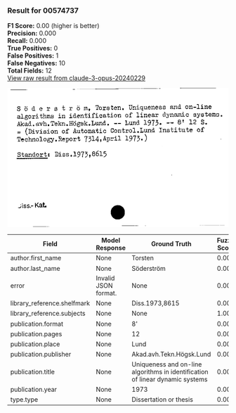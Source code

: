 ### Result for 00574737
**F1 Score:** 0.00 (higher is better)<br>**Precision:** 0.000<br>**Recall:** 0.000<br>**True Positives:** 0<br>**False Positives:** 1<br>**False Negatives:** 10<br>**Total Fields:** 12<br>[View raw result from claude-3-opus-20240229](https://github.com/RISE-UNIBAS/humanities_data_benchmark/blob/main/results/2025-09-02/T0145/request_T0145_00574737.json)

<img src="https://github.com/RISE-UNIBAS/humanities_data_benchmark/blob/main/benchmarks/zettelkatalog/images/00574737.jpg?raw=true" alt="00574737" width="600px">

| Field | Model Response | Ground Truth | Fuzzy Score | Match |
|-------|----------------|--------------|-------------|-------|
| author.first_name | None | Torsten | 0.000 | ❌ |
| author.last_name | None | Söderström | 0.000 | ❌ |
| error | Invalid JSON format. | None | 0.000 | ❌ |
| library_reference.shelfmark | None | Diss.1973,8615 | 0.000 | ❌ |
| library_reference.subjects | None | None | 1.000 | ✅ |
| publication.format | None | 8' | 0.000 | ❌ |
| publication.pages | None | 12 | 0.000 | ❌ |
| publication.place | None | Lund | 0.000 | ❌ |
| publication.publisher | None | Akad.avh.Tekn.Högsk.Lund | 0.000 | ❌ |
| publication.title | None | Uniqueness and on-line algorithms in identification of linear dynamic systems | 0.000 | ❌ |
| publication.year | None | 1973 | 0.000 | ❌ |
| type.type | None | Dissertation or thesis | 0.000 | ❌ |
